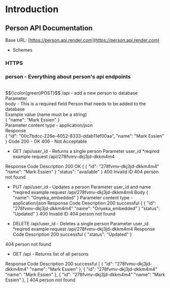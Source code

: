 # Introduction
## Person API Documentation
Base URL:	[https://person.api.render.com](https://person.api.render.com)

* Schemes
### HTTPS

### person - Everything about person's api endpoints
<br>
$${\color{green}POST}$$  /api 	- add a new person to database <br>
Parameter <br>
body - This is a required field	Person that needs to be added to the database <br>
	 Example value (name must be a string) <br>
	{
   	 "name": "Mark Essien"
  	} <br>
	Parameter content type - application/json <br>
Response <br>
	{
    "id": "00c7bdcc-226e-4052-8333-ddab11ef00aa",
    "name": "Mark Essien"
    }
Code
200	-	OK
406	-	Not Acceptable


* GET /api/user_id	- Returns a single person
Parameter
user_id *reqired
	example request
	/api/278fvmv-dkj3jd-dkkm4m4

Response
Code	Description
200	OK 
{
  {
   "id": "278fvmv-dkj3jd-dkkm4m4"
   "name": "Mark Essien"
  }
  "status": "available"
}
400	Invalid ID
404	person not found


- PUT /api/user_id	- Updates a person
Parameter
user_id and name *reqired
	example request
	/api/278fvmv-dkj3jd-dkkm4m4
Body
	{
   	 "name": "Onyeka_embedded"
  	}
	Parameter content type - application/json
Response
Code	Description
200	successful 
{
  {
   "id": "278fvmv-dkj3jd-dkkm4m4"
   "name": "Onyeka_embedded"
  }
  "status": "Updated"
}
400	Invalid ID
404	person not found


- DELETE /api/user_id	- Deletes a single person
Parameter
user_id *reqired
	example request
	/api/278fvmv-dkj3jd-dkkm4m4
Response
Code	Description
200	successful 
{
  "status": "Updated"
}

404	person not found


- GET /api		- Returns list of all persons

Response
Code	Description
200	successful 
[
  {
   "id": "278fvmv-dkj3jd-dkkm4m4"
   "name": "Mark Essien"
  },
  {
   "id": "278fvmv-dkj3jd-dkkm4m4"
   "name": "Mark Essien"
  },
  {
   "id": "278fvmv-dkj3jd-dkkm4m4"
   "name": "Mark Essien"
  },
]
404	person not found	


